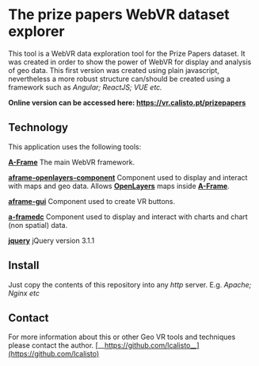# The prize papers WebVR dataset explorer

This tool is a WebVR data exploration tool for the Prize Papers dataset. It was created in order to show the power of WebVR for display and analysis of geo data. This first version was created using plain javascript, nevertheless a more robust structure can/should be created using a framework such as _Angular; ReactJS; VUE etc._

__Online version can be accessed here: https://vr.calisto.pt/prizepapers__

## Technology

This application uses the following tools:

[__A-Frame__](https://aframe.io/) The main WebVR framework.

[__aframe-openlayers-component__](https://github.com/lcalisto/aframe-openlayers-component) Component used to display and interact with maps and geo data. Allows [__OpenLayers__](https://openlayers.org/) maps inside [__A-Frame__](https://aframe.io/).

[__aframe-gui__](https://github.com/rdub80/aframe-gui) Component used to create VR buttons.

[__a-framedc__](https://github.com/fran-aguilar/a-framedc) Component used to display and interact with charts and chart (non spatial) data.

[__jquery__](https://jquery.com) jQuery version 3.1.1


## Install

Just copy the contents of this repository into any _http_ server. E.g. _Apache; Nginx etc_

## Contact

For more information about this or other Geo VR tools and techniques please contact the author. [__https://github.com/lcalisto__](https://github.com/lcalisto)